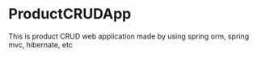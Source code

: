 # ProductCRUDApp
This is product CRUD web application made by using spring orm, spring mvc, hibernate, etc
